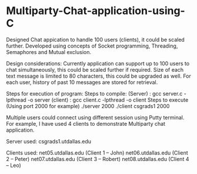 # Multiparty-Chat-application-using-C
Designed Chat appication to handle 100 users (clients), it could be scaled further. 
Developed using concepts of Socket programming, Threading, Semaphores and Mutual exclusion.

Design considerations: 
Currently application can support up to 100 users to chat simultaneously, this could be scaled further if required. 
Size of each text message is limited to 80 characters, this could be upgraded as well. 
For each user, history of past 10 messages are stored for retrieval. 

Steps for execution of program:
Steps to compile:
(Server) : gcc server.c -lpthread -o server
(client) : gcc client.c -lpthread -o client
Steps to execute (Using port 2000 for example)
./server 2000
./client csgrads1 2000


Multiple users could connect using different session using Putty terminal. 
For example, I have used 4 clients to demonstrate Multiparty chat application. 

Server used: 
csgrads1.utdallas.edu

Clients used: 
net05.utdallas.edu (Client 1 – John)
net06.utdallas.edu (Client 2 – Peter)
net07.utdallas.edu (Client 3 – Robert)
net08.utdallas.edu (Client 4 – Leo) 
